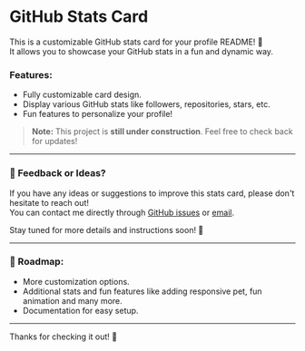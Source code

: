# GitHub Stats Card

This is a customizable GitHub stats card for your profile README! 🎉  
It allows you to showcase your GitHub stats in a fun and dynamic way.

### Features:
- Fully customizable card design.
- Display various GitHub stats like followers, repositories, stars, etc.
- Fun features to personalize your profile!

> **Note:** This project is **still under construction**. Feel free to check back for updates!

---

### 💬 Feedback or Ideas?
If you have any ideas or suggestions to improve this stats card, please don't hesitate to reach out!  
You can contact me directly through [GitHub issues](https://github.com/your-username/your-repository/issues) or [email](mailto:shoaib01rehman@gmail.com).

Stay tuned for more details and instructions soon! 👀

---

### 🚧 Roadmap:
- More customization options.
- Additional stats and fun features like adding responsive pet, fun animation and many more.
- Documentation for easy setup.

---

Thanks for checking it out! 🚀
